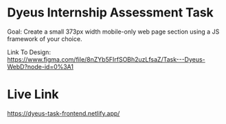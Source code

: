 # Dyeus Internship Assessment Task

Goal: Create a small 373px width mobile-only web page section using a JS framework of your choice.

Link To Design: https://www.figma.com/file/8nZYb5FIrfSOBh2uzLfsaZ/Task---Dyeus-WebD?node-id=0%3A1

# Live Link

https://dyeus-task-frontend.netlify.app/
